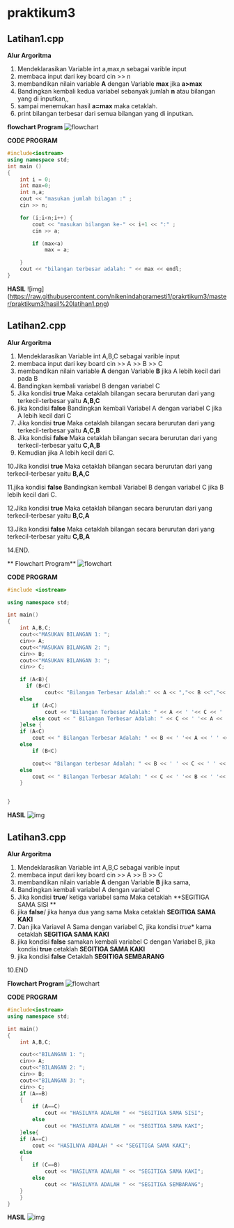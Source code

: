 # praktikum3
## Latihan1.cpp 

**Alur Argoritma**
1. Mendeklarasikan Variable int a,max,n sebagai varible input
2. membaca input dari key board  cin >> n
3. membandikan nilain variable **A** dengan Variable **max** jika **a>max**  
4. Bandingkan kembali kedua variabel sebanyak jumlah **n** atau bilangan yang di inputkan,,
5. sampai menemukan hasil **a=max** maka cetaklah.
6. print bilangan terbesar dari semua bilangan yang di inputkan.

**flowchart Program**
![flowchart](https://raw.githubusercontent.com/nikenindahpramesti1/prakrtikum3/master/praktikum3/flowchart%20latihan1.jpg)

**CODE PROGRAM**
```c++
#include<iostream>
using namespace std;
int main ()
{
    int i = 0;
    int max=0;
    int n,a;
    cout << "masukan jumlah bilagan :" ;
    cin >> n;

    for (i;i<n;i++) {
        cout << "masukan bilangan ke-" << i+1 << ":" ;
        cin >> a;

        if (max<a)
            max = a;

    }
    cout << "bilangan terbesar adalah: " << max << endl;
}
```
**HASIL**
![img] (https://raw.githubusercontent.com/nikenindahpramesti1/prakrtikum3/master/praktikum3/hasil%20latihan1.png)

## Latihan2.cpp 

**Alur Argoritma**
1. Mendeklarasikan Variable int A,B,C sebagai varible input
2. membaca input dari key board  cin >> A >> B >> C
3. membandikan nilain variable **A** dengan Variable **B** jika A lebih kecil dari pada B  
4. Bandingkan kembali variabel B dengan variabel C  
5. Jika kondisi **true** Maka cetaklah bilangan secara berurutan dari yang terkecil-terbesar yaitu **A,B,C**
6. jika kondisi **false** Bandingkan kembali Variabel A dengan variabel C jika A lebih kecil dari C
7. Jika kondisi **true** Maka cetaklah bilangan secara berurutan dari yang terkecil-terbesar yaitu **A,C,B**
8. Jika kondisi **false** Maka cetaklah bilangan secara berurutan dari yang terkecil-terbesar yaitu **C,A,B**
9. Kemudian jika A lebih kecil dari C.

10.Jika kondisi **true** Maka cetaklah bilangan secara berurutan dari yang terkecil-terbesar yaitu **B,A,C**

11.jika kondisi **false** Bandingkan kembali Variabel B dengan variabel C jika B lebih kecil dari C.

12.Jika kondisi **true** Maka cetaklah bilangan secara berurutan dari yang terkecil-terbesar yaitu **B,C,A**

13.Jika kondisi **false** Maka cetaklah bilangan secara berurutan dari yang terkecil-terbesar yaitu **C,B,A**

14.END.


** Flowchart Program**
![flowchart](https://raw.githubusercontent.com/nikenindahpramesti1/prakrtikum3/master/praktikum3/flowchart%20latihan2.jpg)

**CODE PROGRAM**
```c++
#include <iostream>

using namespace std;

int main()
{
    int A,B,C;
    cout<<"MASUKAN BILANGAN 1: ";
    cin>> A;
    cout<<"MASUKAN BILANGAN 2: ";
    cin>> B;
    cout<<"MASUKAN BILANGAN 3: ";
    cin>> C;

    if (A<B){
      if (B<C)
            cout<< "Bilangan Terbesar Adalah:" << A << ","<< B <<","<< C << endl;
    else
        if (A<C)
            cout << "Bilangan Terbesar Adalah: " << A << ' '<< C << ' '<< B << endl;
        else cout << " Bilangan Terbesar Adalah: " << C << ' '<< A << ' '<< B << endl;
    }else {
    if (A<C)
        cout << " Bilangan Terbesar Adalah: " << B << ' '<< A << ' ' << C << endl;
    else
        if (B<C)

        cout<< "Bilangan terbesar Adalah: " << B << ' ' << C << ' ' << A << endl;
    else
        cout << " Bilangan Terbesar Adalah: " << C << ' '<< B << ' '<< A << endl;
    }


}
```
**HASIL**
![img](https://raw.githubusercontent.com/nikenindahpramesti1/prakrtikum3/master/praktikum3/hasil%20latihan2.png)

## Latihan3.cpp 

**Alur Argoritma**
1. Mendeklarasikan Variable int A,B,C sebagai varible input
2. membaca input dari key board  cin >> A >> B >> C
3. membandikan nilain variable **A** dengan Variable **B** jika sama,  
4. Bandingkan kembali variabel A dengan variabel C  
5. Jika kondisi **true**/ ketiga variabel sama Maka cetaklah  **SEGITIGA SAMA SISI **
6. jika **false**/ jika hanya dua yang sama Maka cetaklah **SEGITIGA SAMA KAKI**
7. Dan jika Variavel A Sama dengan variabel C, jika kondisi *true** kama cetaklah **SEGITIGA SAMA KAKI**
8. jika kondisi **false** samakan kembali variabel C dengan Variabel B, jika kondisi **true** cetaklah **SEGITIGA SAMA KAKI**
9. jika kondisi **false** Cetaklah **SEGITIGA SEMBARANG**

10.END


**Flowchart Program**
![flowchart](https://raw.githubusercontent.com/nikenindahpramesti1/prakrtikum3/master/praktikum3/flowchart%20latihan3.jpg)

**CODE PROGRAM**
```c++
#include<iostream>
using namespace std;

int main()
{
    int A,B,C;

    cout<<"BILANGAN 1: ";
    cin>> A;
    cout<<"BILANGAN 2: ";
    cin>> B;
    cout<<"BILANGAN 3: ";
    cin>> C;
    if (A==B)
    {
        if (A==C)
            cout << "HASILNYA ADALAH " << "SEGITIGA SAMA SISI";
        else
            cout << "HASILNYA ADALAH " << "SEGITIGA SAMA KAKI";
    }else{
    if (A==C)
        cout << "HASILNYA ADALAH " << "SEGITIGA SAMA KAKI";
    else
    {
        if (C==B)
            cout << "HASILNYA ADALAH " << "SEGITIGA SAMA KAKI";
        else
            cout << "HASILNYA ADALAH " << "SEGITIGA SEMBARANG";
    }
    }
}
```

**HASIL**
![img](https://raw.githubusercontent.com/nikenindahpramesti1/prakrtikum3/master/praktikum3/hasil%20latihan3.png)